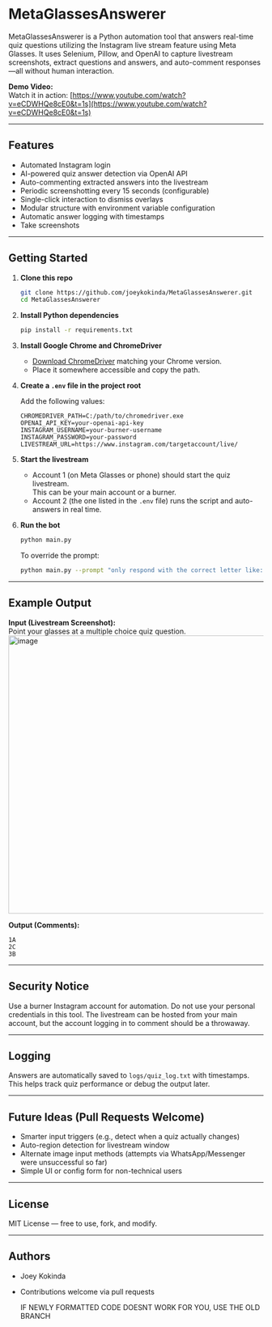 # MetaGlassesAnswerer

MetaGlassesAnswerer is a Python automation tool that answers real-time quiz questions utilizing the Instagram live stream feature using Meta Glasses. It uses Selenium, Pillow, and OpenAI to capture livestream screenshots, extract questions and answers, and auto-comment responses—all without human interaction.

**Demo Video:**  
Watch it in action: [https://www.youtube.com/watch?v=eCDWHQe8cE0&t=1s](https://www.youtube.com/watch?v=eCDWHQe8cE0&t=1s)

---

## Features

- Automated Instagram login  
- AI-powered quiz answer detection via OpenAI API  
- Auto-commenting extracted answers into the livestream  
- Periodic screenshotting every 15 seconds (configurable)  
- Single-click interaction to dismiss overlays  
- Modular structure with environment variable configuration  
- Automatic answer logging with timestamps
- Take screenshots

---

## Getting Started

1. **Clone this repo**
   ```bash
   git clone https://github.com/joeykokinda/MetaGlassesAnswerer.git
   cd MetaGlassesAnswerer
   ```

2. **Install Python dependencies**
   ```bash
   pip install -r requirements.txt
   ```

3. **Install Google Chrome and ChromeDriver**
   - [Download ChromeDriver](https://sites.google.com/a/chromium.org/chromedriver/downloads) matching your Chrome version.
   - Place it somewhere accessible and copy the path.

4. **Create a `.env` file in the project root**

   Add the following values:
   ```
   CHROMEDRIVER_PATH=C:/path/to/chromedriver.exe
   OPENAI_API_KEY=your-openai-api-key
   INSTAGRAM_USERNAME=your-burner-username
   INSTAGRAM_PASSWORD=your-password
   LIVESTREAM_URL=https://www.instagram.com/targetaccount/live/
   ```

5. **Start the livestream**
   - Account 1 (on Meta Glasses or phone) should start the quiz livestream.  
     This can be your main account or a burner.
   - Account 2 (the one listed in the `.env` file) runs the script and auto-answers in real time.

6. **Run the bot**
   ```bash
   python main.py
   ```

   To override the prompt:
   ```bash
   python main.py --prompt "only respond with the correct letter like: 1A; 2C"
   ```

---

## Example Output

**Input (Livestream Screenshot):**  
Point your glasses at a multiple choice quiz question.
<img width="597" height="550" alt="image" src="https://github.com/user-attachments/assets/f09c3ad1-f0ec-49d1-929b-b9cd2b1cf799" />

**Output (Comments):**
```
1A  
2C  
3B  
```

---

## Security Notice

Use a burner Instagram account for automation. Do not use your personal credentials in this tool. The livestream can be hosted from your main account, but the account logging in to comment should be a throwaway.

---

## Logging

Answers are automatically saved to `logs/quiz_log.txt` with timestamps. This helps track quiz performance or debug the output later.

---

## Future Ideas (Pull Requests Welcome)

- Smarter input triggers (e.g., detect when a quiz actually changes)  
- Auto-region detection for livestream window  
- Alternate image input methods (attempts via WhatsApp/Messenger were unsuccessful so far)  
- Simple UI or config form for non-technical users

---

## License

MIT License — free to use, fork, and modify.

---

## Authors

- Joey Kokinda  
- Contributions welcome via pull requests


  IF NEWLY FORMATTED CODE DOESNT WORK FOR YOU, USE THE OLD BRANCH
